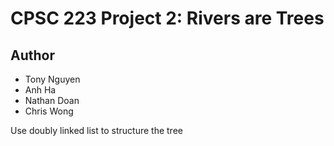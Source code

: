 # CPSC 223 Project 2: Rivers are Trees

## Author
* Tony Nguyen
* Anh Ha
* Nathan Doan
* Chris Wong

Use doubly linked list to structure the tree